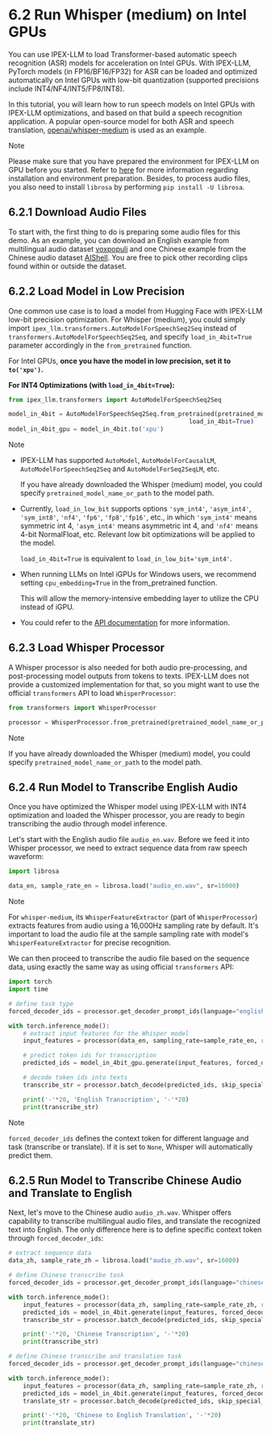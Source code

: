 # 6.2 Run Whisper (medium) on Intel GPUs

You can use IPEX-LLM to load Transformer-based automatic speech recognition (ASR) models for acceleration on Intel GPUs. With IPEX-LLM, PyTorch models (in FP16/BF16/FP32) for ASR can be loaded and optimized automatically on Intel GPUs with low-bit quantization (supported precisions include INT4/NF4/INT5/FP8/INT8).

In this tutorial, you will learn how to run speech models on Intel GPUs with IPEX-LLM optimizations, and based on that build a speech recognition application. A popular open-source model for both ASR and speech translation, [openai/whisper-medium](https://huggingface.co/openai/whisper-medium) is used as an example.

> [!NOTE]
> Please make sure that you have prepared the environment for IPEX-LLM on GPU before you started. Refer to [here](https://ipex-llm.readthedocs.io/en/latest/doc/LLM/Overview/install_gpu.html) for more information regarding installation and environment preparation. Besides, to process audio files, you also need to install `librosa` by performing `pip install -U librosa`.

## 6.2.1 Download Audio Files
To start with, the first thing to do is preparing some audio files for this demo. As an example, you can download an English example from multilingual audio dataset [voxpopuli](https://huggingface.co/datasets/facebook/voxpopuli) and one Chinese example from the Chinese audio dataset [AIShell](https://huggingface.co/datasets/carlot/AIShell). You are free to pick other recording clips found within or outside the dataset. 


## 6.2.2 Load Model in Low Precision

One common use case is to load a model from Hugging Face with IPEX-LLM low-bit precision optimization. For Whisper (medium), you could simply import `ipex_llm.transformers.AutoModelForSpeechSeq2Seq` instead of `transformers.AutoModelForSpeechSeq2Seq`, and specify `load_in_4bit=True` parameter accordingly in the `from_pretrained` function.

For Intel GPUs, **once you have the model in low precision, set it to `to('xpu')`.**

**For INT4 Optimizations (with `load_in_4bit=True`):**

```python
from ipex_llm.transformers import AutoModelForSpeechSeq2Seq

model_in_4bit = AutoModelForSpeechSeq2Seq.from_pretrained(pretrained_model_name_or_path="openai/whisper-medium",
                                                  load_in_4bit=True)
model_in_4bit_gpu = model_in_4bit.to('xpu')
```

> [!NOTE]
> * IPEX-LLM has supported `AutoModel`, `AutoModelForCausalLM`, `AutoModelForSpeechSeq2Seq` and `AutoModelForSeq2SeqLM`, etc.
>
>   If you have already downloaded the Whisper (medium) model, you could specify `pretrained_model_name_or_path` to the model path.
>
> * Currently, `load_in_low_bit` supports options `'sym_int4'`, `'asym_int4'`, `'sym_int8'`, `'nf4'`, `'fp6'`, `'fp8'`,`'fp16'`, etc., in which `'sym_int4'` means symmetric int 4, `'asym_int4'` means asymmetric int 4, and `'nf4'` means 4-bit NormalFloat, etc. Relevant low bit optimizations will be applied to the model.
>
>   `load_in_4bit=True` is equivalent to `load_in_low_bit='sym_int4'`.
>
> * When running LLMs on Intel iGPUs for Windows users, we recommend setting `cpu_embedding=True` in the from_pretrained function.
> 
>   This will allow the memory-intensive embedding layer to utilize the CPU instead of iGPU.
>
> * You could refer to the [API documentation](https://ipex-llm.readthedocs.io/en/latest/doc/PythonAPI/LLM/transformers.html) for more information.

## 6.2.3 Load Whisper Processor

A Whisper processor is also needed for both audio pre-processing, and post-processing model outputs from tokens to texts. IPEX-LLM does not provide a customized implementation for that, so you might want to use the official `transformers` API to load `WhisperProcessor`:

```python
from transformers import WhisperProcessor

processor = WhisperProcessor.from_pretrained(pretrained_model_name_or_path="openai/whisper-medium")
```

> [!NOTE]
> If you have already downloaded the Whisper (medium) model, you could specify `pretrained_model_name_or_path` to the model path.

## 6.2.4 Run Model to Transcribe English Audio

Once you have optimized the Whisper model using IPEX-LLM with INT4 optimization and loaded the Whisper processor, you are ready to begin transcribing the audio through model inference.

Let's start with the English audio file `audio_en.wav`. Before we feed it into Whisper processor, we need to extract sequence data from raw speech waveform:

```python
import librosa

data_en, sample_rate_en = librosa.load("audio_en.wav", sr=16000)
```

> [!NOTE]
> For `whisper-medium`, its `WhisperFeatureExtractor` (part of `WhisperProcessor`) extracts features from audio using a 16,000Hz sampling rate by default. It's important to load the audio file at the sample sampling rate with model's `WhisperFeatureExtractor` for precise recognition.
> 

We can then proceed to transcribe the audio file based on the sequence data, using exactly the same way as using official `transformers` API:

```python
import torch
import time

# define task type
forced_decoder_ids = processor.get_decoder_prompt_ids(language="english", task="transcribe")

with torch.inference_mode():
    # extract input features for the Whisper model
    input_features = processor(data_en, sampling_rate=sample_rate_en, return_tensors="pt").input_features.to('xpu')

    # predict token ids for transcription
    predicted_ids = model_in_4bit_gpu.generate(input_features, forced_decoder_ids=forced_decoder_ids,max_new_tokens=200)

    # decode token ids into texts
    transcribe_str = processor.batch_decode(predicted_ids, skip_special_tokens=True)

    print('-'*20, 'English Transcription', '-'*20)
    print(transcribe_str)
```

> [!NOTE]
> `forced_decoder_ids` defines the context token for different language and task (transcribe or translate). If it is set to `None`, Whisper will automatically predict them.
> 


## 6.2.5 Run Model to Transcribe Chinese Audio and Translate to English

Next, let's move to the Chinese audio `audio_zh.wav`. Whisper offers capability to transcribe multilingual audio files, and translate the recognized text into English. The only difference here is to define specific context token through `forced_decoder_ids`:

```python
# extract sequence data
data_zh, sample_rate_zh = librosa.load("audio_zh.wav", sr=16000)

# define Chinese transcribe task
forced_decoder_ids = processor.get_decoder_prompt_ids(language="chinese", task="transcribe")

with torch.inference_mode():
    input_features = processor(data_zh, sampling_rate=sample_rate_zh, return_tensors="pt").input_features.to('xpu')
    predicted_ids = model_in_4bit.generate(input_features, forced_decoder_ids=forced_decoder_ids)
    transcribe_str = processor.batch_decode(predicted_ids, skip_special_tokens=True)

    print('-'*20, 'Chinese Transcription', '-'*20)
    print(transcribe_str)

# define Chinese transcribe and translation task
forced_decoder_ids = processor.get_decoder_prompt_ids(language="chinese", task="translate")

with torch.inference_mode():
    input_features = processor(data_zh, sampling_rate=sample_rate_zh, return_tensors="pt").input_features.to('xpu')
    predicted_ids = model_in_4bit.generate(input_features, forced_decoder_ids=forced_decoder_ids, max_new_tokens=200)
    translate_str = processor.batch_decode(predicted_ids, skip_special_tokens=True)

    print('-'*20, 'Chinese to English Translation', '-'*20)
    print(translate_str)
```
